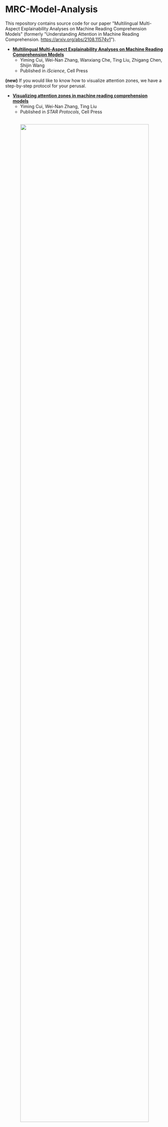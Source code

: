 # MRC-Model-Analysis
This repository contains source code for our paper "Multilingual Multi-Aspect Explainability Analyses on Machine Reading Comprehension Models" (formerly "Understanding Attention in Machine Reading Comprehension. https://arxiv.org/abs/2108.11574v1").

- [**Multilingual Multi-Aspect Explainability Analyses on Machine Reading Comprehension Models**](https://www.cell.com/iscience/fulltext/S2589-0042(22)00446-1)
  - Yiming Cui, Wei-Nan Zhang, Wanxiang Che, Ting Liu, Zhigang Chen, Shijin Wang
  - Published in *iScience*, Cell Press 

**(new)** If you would like to know how to visualize attention zones, we have a step-by-step protocol for your perusal.

- [**Visualizing attention zones in machine reading comprehension models**](https://star-protocols.cell.com/protocols/1736)
  - Yiming Cui, Wei-Nan Zhang, Ting Liu
  - Published in *STAR Protocols*, Cell Press

<p align="center">
    <br>
    <img src="./pics/graph_abs.png" width="90%"/>
    <br>
</p>

## Requirements
```
Python 3.7.3
TensorFlow 1.15.3
```

Note:

1. All experiments are carried out using TPU. If you are using other training devices, please adjust these scripts accordingly. 
2. The script might also work under TensorFlow 1.13 ~ 1.15.

### How to run SQuAD baseline (TPU)
Run the following script (`train_squad.sh`) with proper replacement of a few pre-defined variables.
```bash
GS_BUCKET=gs://your-bucket
TPU_NAME=your-tpu-name
TPU_ZONE=your-tpu-zone
MODEL_OUTPUT_DIR=$GS_BUCKET/path-to-output-dir
python -u run_squad.py \
  --vocab_file=$GS_BUCKET/bert/cased_L-12_H-768_A-12/vocab.txt \
  --bert_config_file=$GS_BUCKET/bert/cased_L-12_H-768_A-12/bert_config.json \
  --init_checkpoint=$GS_BUCKET/bert/cased_L-12_H-768_A-12/bert_model.ckpt \
  --do_train=True \
  --train_file=./squad/train-v1.1.json \
  --do_predict=True \
  --predict_file=./squad/dev-v1.1.json \
  --train_batch_size=64 \
  --predict_batch_size=32 \
  --num_train_epochs=3.0 \
  --max_seq_length=512 \
  --doc_stride=128 \
  --learning_rate=3e-5 \
  --version_2_with_negative=False \
  --output_dir=$MODEL_OUTPUT_DIR \
  --do_lower_case=False \
  --use_tpu=True \
  --tpu_name=$TPU_NAME \
  --tpu_zone=$TPU_ZONE
```

1. Put pre-trained BERT checkpoint in `bert` directory. Note that TPU requires a Google Cloud Storage bucket to save/load model files, which is different from local file system. If you are using GPU/CPU, please ignore $GS_BUCKET variable and just point your local file path.
   - File download: https://storage.googleapis.com/bert_models/2018_10_18/cased_L-12_H-768_A-12.zip
   - **WARNING**: A Google Cloud Storage bucket (path start with `gs://`) is **mandatory** when using TPU.
   - `$TPU_NAME` and `$TPU_ZONE`are the TPU information (created by using `ctpu` or `gcloud compute` commands).
2. Download SQuAD (v1.1) train/dev files: 

   - Train: https://rajpurkar.github.io/SQuAD-explorer/dataset/train-v1.1.json

   - dev: https://rajpurkar.github.io/SQuAD-explorer/dataset/dev-v1.1.json
3. Put SQuAD train/dev files in `squad` directory:
   - `mkdir squad && mv train-v1.1.json dev-v1.1.json squad`


### How to run CMRC 2018 baseline (TPU)
Run the following script (`train_cmrc2018.sh`) with proper replacement of a few pre-defined variables.
```bash
GS_BUCKET=gs://your-bucket
TPU_NAME=your-tpu-name
TPU_ZONE=your-tpu-zone
MODEL_OUTPUT_DIR=$GS_BUCKET/path-to-output-dir
python -u run_cmrc2018.py \
  --vocab_file=$GS_BUCKET/bert/chinese_L-12_H-768_A-12/vocab.txt \
  --bert_config_file=$GS_BUCKET/bert/chinese_L-12_H-768_A-12/bert_config.json \
  --init_checkpoint=$GS_BUCKET/bert/chinese_L-12_H-768_A-12/bert_model.ckpt \
  --do_train=True \
  --train_file=./cmrc2018/cmrc2018_train.json \
  --do_predict=True \
  --predict_file=./cmrc2018/cmrc2018_dev.json \
  --train_batch_size=64 \
  --predict_batch_size=32 \
  --num_train_epochs=2 \
  --max_seq_length=512 \
  --doc_stride=128 \
  --learning_rate=3e-5 \
  --do_lower_case=True \
  --output_dir=$MODEL_OUTPUT_DIR \
  --use_tpu=True \
  --tpu_name=$TPU_NAME \
  --tpu_zone=$TPU_ZONE
```

1. Put pre-trained BERT checkpoint in `bert` directory. Note that TPU requires a Google Cloud Storage bucket to save/load model files, which is different from local file system. If you are using GPU/CPU, please ignore $GS_BUCKET variable and just point your local file path.

   - File download: https://storage.googleapis.com/bert_models/2018_11_03/chinese_L-12_H-768_A-12.zip

   - **WARNING**: A Google Cloud Storage bucket (path start with `gs://`) is **mandatory** when using TPU.
   - `$TPU_NAME` and `$TPU_ZONE`are the TPU information (created by using `ctpu` or `gcloud compute` commands).

2. Download CMRC 2018 train/dev file:
   - https://github.com/ymcui/cmrc2018/tree/master/squad-style-data

3. Put CMRC 2018 train/dev files in `cmrc2018` directory
   - `mkdir cmrc2018 && mv train-v1.1.json dev-v1.1.json cmrc2018`


### How to mask attention zones 

Simply pass an additional argument `--mask_zone` and `--mask_layer` to `run_squad.py` or `run_cmrc2018.py` script when decoding.

#### `--mask_zone` argument

The followings are valid values for `--mask_zone`:

- "q2": masking Q2 zone
- "q2p": masking Q2P zone
- "p2q": masking P2Q zone
- "p2": masking P2 zone
- "all": masking all zones

#### `--mask_layer` argument

Specify which layer should be masked. The starting index is 0. For example, in BERT-base, the index for the first transformer layer is `0` and the last is `11`.


### Visualization (new)

Please consult our detailed protocol that was published in STAR Protocols. The presented protocol provides a step-by-step guideline on how to visualize attention zones in machine reading comprehension models.

See: [**Visualizing attention zones in machine reading comprehension models**](https://star-protocols.cell.com/protocols/1736)

<p align="center">
    <br>
    <img src="./pics/star_protocol.png" width="60%"/>
    <br>
</p>

## Citation

If your find our work helpful, please consider cite our paper.

```bibtex
@article{cui-etal-2022-mrc,
      title = {Multilingual Multi-Aspect Explainability Analyses on Machine Reading Comprehension Models},
      author = {Cui, Yiming and Zhang, Wei-Nan and Che, Wanxiang and Liu, Ting and Chen, Zhigang and Wang, Shijin},
      journal = {iScience},
      volume = {25},
      number = {5},
      pages = {104176},
      year = {2022},
      issn = {2589-0042},
      doi = {https://doi.org/10.1016/j.isci.2022.104176},
      url = {https://www.sciencedirect.com/science/article/pii/S2589004222004461},
}
```

Also, if you find our step-by-step protocol useful, please cite the following paper.
```
@article{cui-2022-mrc-protocol,
title = {Visualizing attention zones in machine reading comprehension models},
journal = {STAR Protocols},
volume = {3},
number = {3},
pages = {101481},
year = {2022},
issn = {2666-1667},
doi = {https://doi.org/10.1016/j.xpro.2022.101481},
author = {Yiming Cui and Wei-Nan Zhang and Ting Liu},
}
```

## Zenodo Archive
[![DOI](https://zenodo.org/badge/463023018.svg)](https://zenodo.org/badge/latestdoi/463023018)
